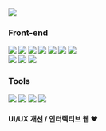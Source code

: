 <img src="https://capsule-render.vercel.app/api?type=waving&color=timeAuto&height=180&section=header&text=Front-end%20Developer%20Ogi🍀&fontSize=50" />

### Front-end
<img src="https://img.shields.io/badge/HTML5-E34F26?logo=HTML5"> <img src="https://img.shields.io/badge/CSS3-1572B6?logo=CSS3"> <img src="https://img.shields.io/badge/JavaScript-F7DF1E?logo=JavaScript"> <img src="https://img.shields.io/badge/React-61DAFB?logo=React"> <img src="https://img.shields.io/badge/Typescript-3178C6?logo=TypeScript"> <img src="https://img.shields.io/badge/styledComponents-DB7093?logo=styled-components"> <img src="https://img.shields.io/badge/TailwindCSS-06B6D4?logo=Tailwind%20CSS"><br/>
<img src="https://img.shields.io/badge/Vite-646CFF?logo=Vite"> <img src="https://img.shields.io/badge/Recoil-3578E5?logo=Recoil"> <img src="https://img.shields.io/badge/ReactQuery-FF4154?logo=React%20Query">

### Tools
<img src="https://img.shields.io/badge/Github-181717?logo=GitHub"> <img src="https://img.shields.io/badge/Swiper-6332F6?logo=Swiper"> <img src="https://img.shields.io/badge/Figma-F24E1E?logo=Figma"> <img src="https://img.shields.io/badge/Photoshop-31A8FF?logo=Adobe%20Photoshop">

#### UI/UX 개선 / 인터렉티브 웹 ❤️
